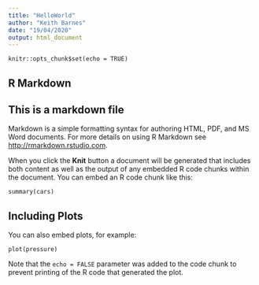 ```yaml
---
title: "HelloWorld"
author: "Keith Barnes"
date: "19/04/2020"
output: html_document
---
```


```{r setup, include=FALSE}
knitr::opts_chunk$set(echo = TRUE)
```

## R Markdown

## This is a markdown file

Markdown is a simple formatting syntax for authoring HTML, PDF, and MS Word documents. For more details on using R Markdown see <http://rmarkdown.rstudio.com>.

When you click the **Knit** button a document will be generated that includes both content as well as the output of any embedded R code chunks within the document. You can embed an R code chunk like this:

```{r cars}
summary(cars)
```

## Including Plots

You can also embed plots, for example:

```{r pressure, echo=FALSE}
plot(pressure)
```

Note that the `echo = FALSE` parameter was added to the code chunk to prevent printing of the R code that generated the plot.
